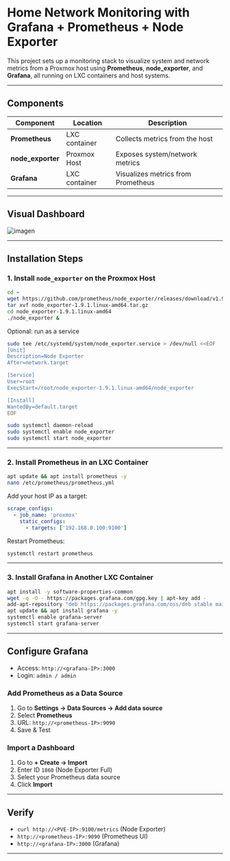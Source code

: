 # Home Network Monitoring with Grafana + Prometheus + Node Exporter

This project sets up a monitoring stack to visualize system and network metrics from a Proxmox host using **Prometheus**, **node_exporter**, and **Grafana**, all running on LXC containers and host systems.

---

## Components

| Component     | Location        | Description |
|---------------|-----------------|-------------|
| **Prometheus** | LXC container   | Collects metrics from the host |
| **node_exporter** | Proxmox Host | Exposes system/network metrics |
| **Grafana**    | LXC container   | Visualizes metrics from Prometheus |

---
## Visual Dashboard
![imagen](https://github.com/user-attachments/assets/09993990-e517-49bd-b055-b0cf02911a8e)

---

## Installation Steps

### 1. Install `node_exporter` on the Proxmox Host

```bash
cd ~
wget https://github.com/prometheus/node_exporter/releases/download/v1.9.1/node_exporter-1.9.1.linux-amd64.tar.gz
tar xvf node_exporter-1.9.1.linux-amd64.tar.gz
cd node_exporter-1.9.1.linux-amd64
./node_exporter &
```

Optional: run as a service

```bash
sudo tee /etc/systemd/system/node_exporter.service > /dev/null <<EOF
[Unit]
Description=Node Exporter
After=network.target

[Service]
User=root
ExecStart=/root/node_exporter-1.9.1.linux-amd64/node_exporter

[Install]
WantedBy=default.target
EOF

sudo systemctl daemon-reload
sudo systemctl enable node_exporter
sudo systemctl start node_exporter
```

---

### 2. Install Prometheus in an LXC Container

```bash
apt update && apt install prometheus -y
nano /etc/prometheus/prometheus.yml
```

Add your host IP as a target:

```yaml
scrape_configs:
  - job_name: 'proxmox'
    static_configs:
      - targets: ['192.168.0.100:9100']
```

Restart Prometheus:
```bash
systemctl restart prometheus
```

---

### 3. Install Grafana in Another LXC Container

```bash
apt install -y software-properties-common
wget -q -O - https://packages.grafana.com/gpg.key | apt-key add -
add-apt-repository "deb https://packages.grafana.com/oss/deb stable main"
apt update && apt install grafana -y
systemctl enable grafana-server
systemctl start grafana-server
```

---

## Configure Grafana

- Access: `http://<grafana-IP>:3000`
- Login: `admin / admin`

### Add Prometheus as a Data Source

1. Go to **Settings → Data Sources → Add data source**
2. Select **Prometheus**
3. URL: `http://<prometheus-IP>:9090`
4. Save & Test

### Import a Dashboard

1. Go to **+ Create → Import**
2. Enter ID `1860` (Node Exporter Full)
3. Select your Prometheus data source
4. Click **Import**

---

## Verify

- `curl http://<PVE-IP>:9100/metrics` (Node Exporter)
- `http://<prometheus-IP>:9090` (Prometheus UI)
- `http://<grafana-IP>:3000` (Grafana)

---
